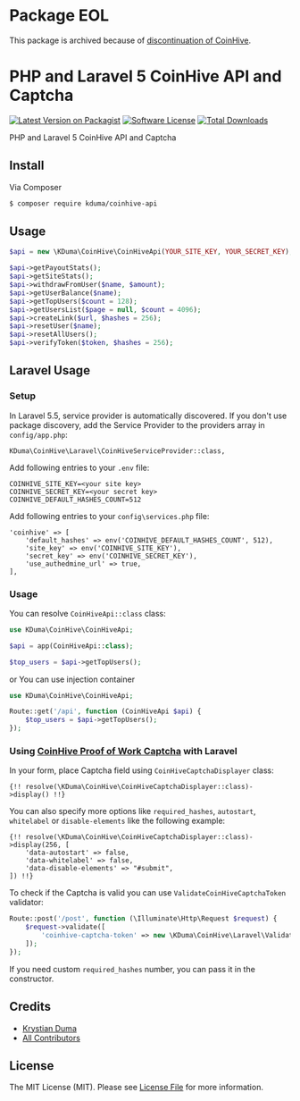 # Package EOL

This package is archived because of [discontinuation of CoinHive](https://coinhive.com/blog/en/discontinuation-of-coinhive).


# PHP and Laravel 5 CoinHive API and Captcha

[![Latest Version on Packagist][ico-version]][link-packagist]
[![Software License][ico-license]](LICENSE.md)
[![Total Downloads][ico-downloads]][link-downloads]

PHP and Laravel 5 CoinHive API and Captcha

## Install

Via Composer

```bash
$ composer require kduma/coinhive-api
```

## Usage

```php
$api = new \KDuma\CoinHive\CoinHiveApi(YOUR_SITE_KEY, YOUR_SECRET_KEY);

$api->getPayoutStats();
$api->getSiteStats();
$api->withdrawFromUser($name, $amount);
$api->getUserBalance($name);
$api->getTopUsers($count = 128);
$api->getUsersList($page = null, $count = 4096);
$api->createLink($url, $hashes = 256);
$api->resetUser($name);
$api->resetAllUsers();
$api->verifyToken($token, $hashes = 256);
```

## Laravel Usage

### Setup

In Laravel 5.5, service provider is automatically discovered. If you don't use package discovery, 
add the Service Provider to the providers array in `config/app.php`:

    KDuma\CoinHive\Laravel\CoinHiveServiceProvider::class,

Add following entries to your `.env` file:

	COINHIVE_SITE_KEY=<your site key>
	COINHIVE_SECRET_KEY=<your secret key>
	COINHIVE_DEFAULT_HASHES_COUNT=512
	
Add following entries to your `config\services.php` file:

    'coinhive' => [
        'default_hashes' => env('COINHIVE_DEFAULT_HASHES_COUNT', 512),
        'site_key' => env('COINHIVE_SITE_KEY'),
        'secret_key' => env('COINHIVE_SECRET_KEY'),
        'use_authedmine_url' => true,
    ],
    
### Usage
You can resolve `CoinHiveApi::class` class:
``` php
use KDuma\CoinHive\CoinHiveApi;

$api = app(CoinHiveApi::class);

$top_users = $api->getTopUsers();
```
or You can use injection container
``` php
use KDuma\CoinHive\CoinHiveApi;

Route::get('/api', function (CoinHiveApi $api) {
    $top_users = $api->getTopUsers();
});
```
    
### Using [CoinHive Proof of Work Captcha](https://coinhive.com/documentation/captcha) with Laravel

In your form, place Captcha field using `CoinHiveCaptchaDisplayer` class:

```blade
{!! resolve(\KDuma\CoinHive\CoinHiveCaptchaDisplayer::class)->display() !!}
```

You can also specify more options like `required_hashes`, `autostart`, `whitelabel` or `disable-elements` 
like the following example:

```blade
{!! resolve(\KDuma\CoinHive\CoinHiveCaptchaDisplayer::class)->display(256, [
    'data-autostart' => false,
    'data-whitelabel' => false,
    'data-disable-elements' => "#submit",
]) !!}
```

To check if the Captcha is valid you can use `ValidateCoinHiveCaptchaToken` validator:

```php
Route::post('/post', function (\Illuminate\Http\Request $request) {
    $request->validate([
        'coinhive-captcha-token' => new \KDuma\CoinHive\Laravel\ValidateCoinHiveCaptchaToken()
    ]);
});
``` 

If you need custom `required_hashes` number, you can pass it in the constructor.

## Credits

- [Krystian Duma][link-author]
- [All Contributors][link-contributors]

## License

The MIT License (MIT). Please see [License File](LICENSE.md) for more information.

[ico-version]: https://img.shields.io/packagist/v/kduma/coinhive-api.svg?style=flat-square
[ico-license]: https://img.shields.io/badge/license-MIT-brightgreen.svg?style=flat-square
[ico-downloads]: https://img.shields.io/packagist/dt/kduma/coinhive-api.svg?style=flat-square

[link-packagist]: https://packagist.org/packages/kduma/coinhive-api
[link-downloads]: https://packagist.org/packages/kduma/coinhive-api
[link-author]: https://github.com/kduma
[link-contributors]: ../../contributors

